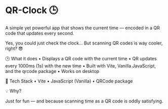 # QR-Clock 🕒

A simple yet powerful app that shows the current time — encoded in a QR code that updates every second. 
 
Yes, you could just check the clock…
But scanning QR codes is way cooler, right? 😎

🕒 What it does
	•	Displays a QR code with the current time
	•	QR updates every 1000ms (1s) with the new time
	•	Built with Vite, Vanilla JavaScript, and the qrcode package
	•	Works on desktop

🔧 Tech Stack
	•	Vite
	•	JavaScript (Vanilla)
	•	QRCode package

💡 Why?

Just for fun — and because scanning time as a QR code is oddly satisfying.
